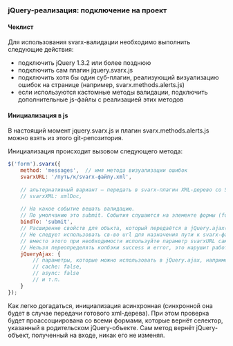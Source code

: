 ### jQuery-реализация: подключение на проект ###

#### Чеклист ####
Для использования svarx-валидации необходимо выполнить следующие действия:

  * подключить jQuery 1.3.2 или более позднюю
  * подключить сам плагин jquery.svarx.js
  * подключить хотя бы один суб-плагин, реализующий визуализацию ошибок на странице (например, svarx.methods.alerts.js)
  * если используются кастомные методы валидации, подключить дополнительные js-файлы с реализацией этих методов

#### Инициализация в js ####
В настоящий момент jquery.svarx.js и плагин svarx.methods.alerts.js можно взять из этого git-репозитория.

Инициализация происходит вызовом следующего метода:

```javascript
$('form').svarx({
    method: 'messages',  // имя метода визуализации ошибок
    svarxURL: '/путь/к/svarx-файлу.xml',
    
    // альтернативный вариант — передать в svarx-плагин XML-дерево со SVARX-валидацией (готовый XMLDocument, а не строку)
    // svarxXML: xmlDoc,
    
    // На какое событие вешать валидацию.
    // По умолчанию это submit. События слушаются на элементе формы (form).
    bindTo: 'submit',
    // Расширение свойств для объкта, который передаётся в jQuery.ajax() при запросе внешнего svarx-файла.
    // Не следует использовать св-во url для назначения пути к svarx-файлу, это не приведёт к ожидаемой цели;
    // вместо этого при необходимости используйте параметр svarxURL самого метода .svarx() (см. выше).
    // Нельзя переопределять колбэки success и error, это нарушит работу плагина.
    jQueryAjax: {
        // параметры, которые можно использовать в jQuery.ajax, например:
        // cache: false,
        // async: false
        // и т.п.
    }
});

```

Как легко догадаться, инициализация асинхронная (синхронной она будет в случае передачи готового xml-дерева).
При этом проверка будет проассоциирована со всеми формами, которые вернёт селектор, указанный в родительском jQuery-объекте.
Сам метод вернёт jQuery-объект, полученный на входе, никак его не изменяя.
